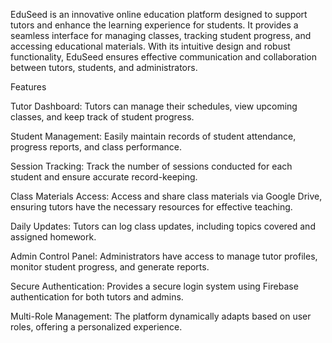 EduSeed is an innovative online education platform designed to support tutors and enhance the learning experience for students. It provides a seamless interface for managing classes, tracking student progress, and accessing educational materials. With its intuitive design and robust functionality, EduSeed ensures effective communication and collaboration between tutors, students, and administrators.

Features

Tutor Dashboard: Tutors can manage their schedules, view upcoming classes, and keep track of student progress.

Student Management: Easily maintain records of student attendance, progress reports, and class performance.

Session Tracking: Track the number of sessions conducted for each student and ensure accurate record-keeping.

Class Materials Access: Access and share class materials via Google Drive, ensuring tutors have the necessary resources for effective teaching.

Daily Updates: Tutors can log class updates, including topics covered and assigned homework.

Admin Control Panel: Administrators have access to manage tutor profiles, monitor student progress, and generate reports.

Secure Authentication: Provides a secure login system using Firebase authentication for both tutors and admins.

Multi-Role Management: The platform dynamically adapts based on user roles, offering a personalized experience.
